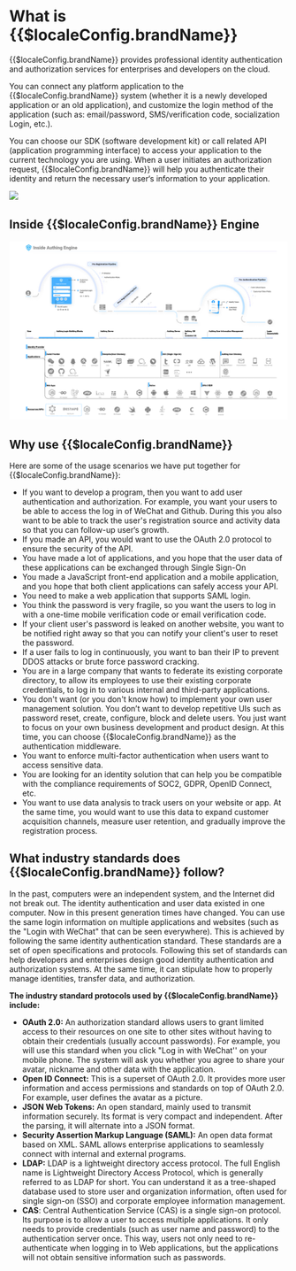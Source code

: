 # What is {{$localeConfig.brandName}}

<LastUpdated/>

{{$localeConfig.brandName}} provides professional identity authentication and authorization services for enterprises and developers on the cloud.

You can connect any platform application to the {{$localeConfig.brandName}} system (whether it is a newly developed application or an old application), and customize the login method of the application (such as: email/password, SMS/verification code, socialization Login, etc.).

You can choose our SDK (software development kit) or call related API (application programming interface) to access your application to the current technology you are using. When a user initiates an authorization request, {{$localeConfig.brandName}} will help you authenticate their identity and return the necessary user‘s information to your application.

![](~@imagesEnUs/concepts/what-is-approw/approw-connect.png)

## Inside {{$localeConfig.brandName}} Engine

![](./images/inside-authing.png)

## Why use {{$localeConfig.brandName}}

Here are some of the usage scenarios we have put together for {{$localeConfig.brandName}}:

- If you want to develop a program, then you want to add user authentication and authorization. For example, you want your users to be able to access the log in of WeChat and Github. During this you also want to be able to track the user's registration source and activity data so that you can follow-up user‘s growth.
- If you made an API, you would want to use the OAuth 2.0 protocol to ensure the security of the API.
- You have made a lot of applications, and you hope that the user data of these applications can be exchanged through Single Sign-On
- You made a JavaScript front-end application and a mobile application, and you hope that both client applications can safely access your API.
- You need to make a web application that supports SAML login.
- You think the password is very fragile, so you want the users to log in with a one-time mobile verification code or email verification code.
- If your client user's password is leaked on another website, you want to be notified right away so that you can notify your client's user to reset the password.
- If a user fails to log in continuously, you want to ban their IP to prevent DDOS attacks or brute force password cracking.
- You are in a large company that wants to federate its existing corporate directory, to allow its employees to use their existing corporate credentials, to log in to various internal and third-party applications.
- You don't want (or you don't know how) to implement your own user management solution. You don’t want to develop repetitive UIs such as password reset, create, configure, block and delete users. You just want to focus on your own business development and product design. At this time, you can choose {{$localeConfig.brandName}} as the authentication middleware.
- You want to enforce multi-factor authentication when users want to access sensitive data.
- You are looking for an identity solution that can help you be compatible with the compliance requirements of SOC2, GDPR, OpenID Connect, etc.
- You want to use data analysis to track users on your website or app. At the same time, you would want to use this data to expand customer acquisition channels, measure user retention, and gradually improve the registration process.

## What industry standards does {{$localeConfig.brandName}} follow?

In the past, computers were an independent system, and the Internet did not break out. The identity authentication and user data existed in one computer. Now in this present generation times have changed. You can use the same login information on multiple applications and websites (such as the "Login with WeChat" that can be seen everywhere). This is achieved by following the same identity authentication standard. These standards are a set of open specifications and protocols. Following this set of standards can help developers and enterprises design good identity authentication and authorization systems. At the same time, it can stipulate how to properly manage identities, transfer data, and authorization.

**The industry standard protocols used by {{$localeConfig.brandName}} include:**

- **OAuth 2.0:** An authorization standard allows users to grant limited access to their resources on one site to other sites without having to obtain their credentials (usually account passwords). For example, you will use this standard when you click "Log in with WeChat'' on your mobile phone. The system will ask you whether you agree to share your avatar, nickname and other data with the application.
- **Open ID Connect:** This is a superset of OAuth 2.0. It provides more user information and access permissions and standards on top of OAuth 2.0. For example, user defines the avatar as a picture.
- **JSON Web Tokens:** An open standard, mainly used to transmit information securely. Its format is very compact and independent. After the parsing, it will alternate into a JSON format.
- **Security Assertion Markup Language (SAML):** An open data format based on XML. SAML allows enterprise applications to seamlessly connect with internal and external programs.
- **LDAP:** LDAP is a lightweight directory access protocol. The full English name is Lightweight Directory Access Protocol, which is generally referred to as LDAP for short. You can understand it as a tree-shaped database used to store user and organization information, often used for single sign-on (SSO) and corporate employee information management.
- **CAS**: Central Authentication Service (CAS) is a single sign-on protocol. Its purpose is to allow a user to access multiple applications. It only needs to provide credentials (such as user name and password) to the authentication server once. This way, users not only need to re-authenticate when logging in to Web applications, but the applications will not obtain sensitive information such as passwords.
